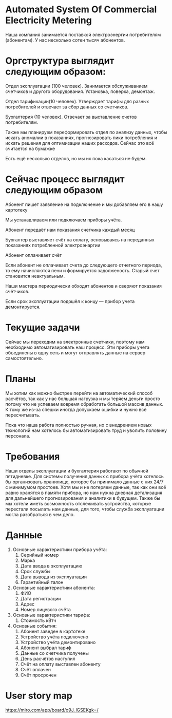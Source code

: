 # Automated System Of Commercial Electricity Metering

Наша компания занимается поставкой электроэнергии потребителям (абонентам). У нас несколько сотен тысяч абонентов.


# Оргструктура выглядит следующим образом:

Отдел эксплуатации (100 человек). 
Занимается обслуживанием счетчиков и другого оборудования. Установка, поверка, демонтаж.

Отдел тарификации(10 человек). 
Утверждает тарифы для разных потребителей и отвечает за сбор данных со счетчиков.

Бухгалтерия (10 человек). 
Отвечает за выставление счетов потребителям.

Также мы планируем переформировать отдел по анализу данных, чтобы искать аномалии в показаниях, прогнозировать пики потребления и искать решения для оптимизации наших расходов. Сейчас это всё считается на бумажке

Есть ещё несколько отделов, но мы их пока касаться не будем.


# Сейчас процесс выглядит следующим образом

Абонент пишет заявление на подключение и мы добавляем его в нашу картотеку

Мы устанавливаем или подключаем приборы учёта.

Абонент передаёт нам показания счетчика каждый месяц

Бухгалтер выставляет счёт на оплату, основываясь на переданных показаниях потребленной электроэнаргии

Абонент оплачивает счёт

Если абонент не оплачивает счета до следующего отчетного периода, то ему начисляются пени и формируется задолженость. Старый счет становится неактуальным.

Наши мастера периодически обходят абонентов и сверяют показания счётчиков.

Если срок эксплуатации подошёл к концу — прибор учета демонтируется.


# Текущие задачи
Сейчас мы переходим на электронные счетчики, поэтому нам необходимо автоматизировать наш процесс. Эти приборы учета объединены в одну сеть и могут отправлять данные на сервер самостоятельно.


# Планы
Мы хотим как можно быстрее перейти на автоматический способ расчётов, так как у нас большая нагрузка и мы теряем деньги просто потому что не успеваем вовремя обработать большой массив данных. К тому же из-за спешки иногда допускаем ошибки и нужно всё пересчитывать.

Пока что наша работа полностью ручная, но с внедрением новых технологий нам хотелось бы автоматизировать труд и уволить половину персонала.

# Требования
Наши отделы эксплуатации и бухгалтерия работают по обычной пятидневке. Для системы получения данных с прибора учёта хотелось бы организовать хранилище, которое бы принимало данные с них 24/7 с минимумом простоев. Хотя мы и не потеряем данные, так как они всё равно хранятся в памяти прибора, но нам нужна дневная детализация для дальнейшего прогнозирования и аналитики в будущем. Также бы мы хотели иметь возможность отслеживать устройства, которые перестали посылать нам данные, для того, чтобы служба эксплуатации могла разобраться в чем дело.


# Данные
1.  Основные характеристики прибора учёта:
    1. Серийный номер
    2. Марка
    3. Дата ввода в эксплуатацию
    4. Срок службы
    5. Дата вывода из эксплуатации
    6. Гарантийный талон
2.  Основные характеристики абонента:
    1. ФИО
    2. Дата регистрации
    3. Адрес
    4. Номер лицевого счёта
3.  Основные характеристики тарифа:
    1. Стоимость кВтч
3.  Основные события:
    1. Абонент заведен в картотеке
    2. Устройство учёта подключено
    3. Устройство учёта демонтировано
    4. Абонент выбрал тариф
    5. Данные со счетчика получены
    6. День расчётов наступил
    7. Счёт на оплату выставлен абоненту
    8. Счёт оплачен
    9. Счёт просрочен

# User story map
https://miro.com/app/board/o9J_lGSEKgk=/
